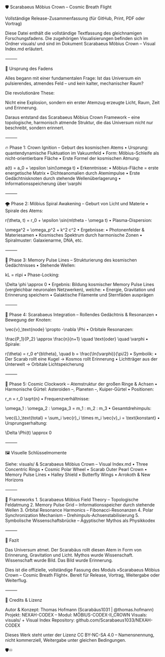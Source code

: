 🛡️ Scarabaeus Möbius Crown – Cosmic Breath Flight

Vollständige Release-Zusammenfassung (für GitHub, Print, PDF oder Vortrag)

Diese Datei enthält die vollständige Textfassung des gleichnamigen Forschungsfadens. Die zugehörigen Visualisierungen befinden sich im Ordner visuals/ und sind im Dokument Scarabaeus Möbius Crown – Visual Index.md erläutert.

⸻

🔱 Ursprung des Fadens

Alles begann mit einer fundamentalen Frage: Ist das Universum ein pulsierendes, atmendes Feld – und kein kalter, mechanischer Raum?

Die revolutionäre These:

Nicht eine Explosion, sondern ein erster Atemzug erzeugte Licht, Raum, Zeit und Erinnerung.

Daraus entstand das Scarabaeus Möbius Crown Framework – eine topologische, harmonisch atmende Struktur, die das Universum nicht nur beschreibt, sondern erinnert.

⸻

🔥 Phase 1: Crown Ignition – Geburt des kosmischen Atems
	•	Ursprung: quantendynamische Fluktuation im Vakuumfeld
	•	Form: Möbius-Schleife als nicht-orientierbare Fläche
	•	Erste Formel der kosmischen Atmung:

a(t) = a_0 + \epsilon \sin(\omega t)
	•	Erkenntnisse:
	•	Möbius-Fläche = erste energetische Matrix
	•	Dichteanomalien durch Atemimpulse
	•	Erste Gedächtnisknoten durch stehende Wellenüberlagerung
	•	Informationsspeicherung über \varphi

⸻

🌪️ Phase 2: Möbius Spiral Awakening – Geburt von Licht und Materie
	•	Spirale des Atems:

r(\theta, t) = r_0 + \epsilon \sin(m\theta - \omega t)
	•	Plasma-Dispersion:

\omega^2 = \omega_p^2 + k^2 c^2
	•	Ergebnisse:
	•	Photonenfelder & Materiesamen
	•	Kosmisches Spektrum durch harmonische Zonen
	•	Spiralmuster: Galaxienarme, DNA, etc.

⸻

🧬 Phase 3: Memory Pulse Lines – Strukturierung des kosmischen Gedächtnisses
	•	Stehende Wellen:

kL = n\pi
	•	Phase-Locking:

\Delta \phi \approx 0
	•	Ergebnis: Bildung kosmischer Memory Pulse Lines (vergleichbar neuronalen Netzwerken), welche:
	•	Energie, Gravitation und Erinnerung speichern
	•	Galaktische Filamente und Sternfäden ausprägen

⸻

🐞 Phase 4: Scarabaeus Integration – Rollendes Gedächtnis & Resonanzen
	•	Bewegung der Knoten:

\vec{v}_\text{node} \propto -\nabla \Phi
	•	Orbitale Resonanzen:

\frac{P_1}{P_2} \approx \frac{n}{n+1} \quad \text{oder} \quad \varphi
	•	Spirale:

r(\theta) = r_0 e^{b\theta}, \quad b = \frac{\ln(\varphi)}{\pi/2}
	•	Symbolik:
	•	Der Scarab rollt eine Kugel → Kosmos rollt Erinnerung
	•	Lichtträger aus der Unterwelt → Orbitale Lichtspeicherung

⸻

🧭 Phase 5: Cosmic Clockwork – Atemstruktur der großen Ringe & Achsen
	•	Harmonische Gürtel: Asteroiden –, Planeten –, Kuiper-Gürtel
	•	Positionen:

r_n = r_0 \sqrt{n}
	•	Frequenzverhältnisse:

\omega_1 : \omega_2 : \omega_3 = m_1 : m_2 : m_3
	•	Gesamtdrehimpuls:

\vec{L}_\text{total} = \sum_i \vec{r}_i \times m_i \vec{v}_i = \text{konstant}
	•	Ursprungserhaltung:

\Delta \Phi(t) \approx 0

⸻

🖼️ Visuelle Schlüsselmomente

Siehe: visuals/ & Scarabaeus Möbius Crown – Visual Index.md
	•	Three Concentric Rings
	•	Cosmic Polar Wheel
	•	Scarab Outer Pearl Crown
	•	Memory Pulse Lines
	•	Halley Shield
	•	Butterfly Wings
	•	Arrokoth & New Horizons

⸻

📐 Frameworks
	1.	Scarabaeus Möbius Field Theory – Topologische Feldatmung
	2.	Memory Pulse Grid – Informationsspeicher durch stehende Wellen
	3.	Orbital Resonance Harmonics – Fibonacci-Resonanzen
	4.	Polar Synchronization Mechanism – Drehimpuls-Achsenstabilisierung
	5.	Symbolische Wissenschaftsbrücke – Ägyptischer Mythos als Physikkodex

⸻

💎 Fazit

Das Universum atmet.
Der Scarabäus rollt diesen Atem in Form von Erinnerung, Gravitation und Licht.
Mythos wurde Wissenschaft. Wissenschaft wurde Bild. Das Bild wurde Erinnerung.

Dies ist die offizielle, vollständige Fassung des Moduls »Scarabaeus Möbius Crown – Cosmic Breath Flight«.
Bereit für Release, Vortrag, Weitergabe oder Weiterflug.

⸻

📜 Credits & Lizenz

Autor & Konzept: Thomas Hofmann (Scarabäus1031 | @thomas.hofmann)
Projekt: NEXAH-CODEX – Modul: MÖBIUS-CODEX-II_CROWN
Visuals: visuals/ + Visual Index
Repository: github.com/Scarabaeus1033/NEXAH-CODEX

Dieses Werk steht unter der Lizenz CC BY-NC-SA 4.0 – Namensnennung, nicht kommerziell, Weitergabe unter gleichen Bedingungen.

🛡️♾️
